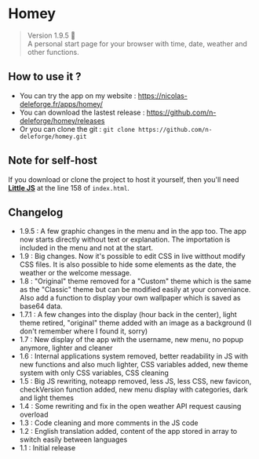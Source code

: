 # Homey

> Version 1.9.5 :memo:  
> A personal start page for your browser with time, date, weather and other functions.

## How to use it ?

- You can try the app on my website : https://nicolas-deleforge.fr/apps/homey/  
- You can download the lastest release : https://github.com/n-deleforge/homey/releases
- Or you can clone the git : ```git clone https://github.com/n-deleforge/homey.git```

## Note for self-host

If you download or clone the project to host it yourself, then you'll need [**Little JS**](https://github.com/n-deleforge/littleJS) at the line 158 of `index.html`.

## Changelog

- 1.9.5 : A few graphic changes in the menu and in the app too. The app now starts directly without text or explanation. The importation is included in the menu and not at the start.
- 1.9 : Big changes. Now it's possible to edit CSS in live witthout modify CSS files. It is also possible to hide some elements as the date, the weather or the welcome message.
- 1.8 : "Original" theme removed for a "Custom" theme which is the same as the "Classic" theme but can be modified easily at your conveniance. Also add a function to display your own wallpaper which is saved as base64 data.
- 1.7.1 : A few changes into the display (hour back in the center), light theme retired, "original" theme added with an image as a background (I don't remember where I found it, sorry)
- 1.7 : New display of the app with the username, new menu, no popup anymore, lighter and cleaner
- 1.6 : Internal applications system removed, better readability in JS with new functions and also much lighter, CSS variables added, new theme system with only CSS variables, CSS cleaning
- 1.5 : Big JS rewriting, noteapp removed, less JS, less CSS, new favicon, checkVersion function added, new menu display with categories, dark and light themes
- 1.4 : Some rewriting and fix in the open weather API request causing overload
- 1.3 : Code cleaning and more comments in the JS code
- 1.2 : English translation added, content of the app stored in array to switch easily between languages
- 1.1 : Initial release
